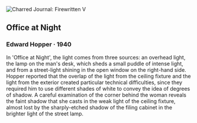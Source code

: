 <div class="artwork-of-the-day">
  <div class="container">
    <div class="img-wrapper">
      <img
        src="https://uploads0.wikiart.org/images/edward-hopper/office-at-night.jpg!Large.jpg"
        alt="Charred Journal: Firewritten V" />
    </div>
    <div class="artwork-detail">
      <div class="artwork-origin"> 
        <h2 class="artwork-name">Office at Night</h2>
        <h3 class="artist">
          Edward Hopper
                    ·  1940
        </h3>
      </div>
      <p class="description">
        <span class="artwork-description-text ng-binding" ng-bind-html="viewModel.ArtworkOfTheDay.Description | unsafe">In 'Office at Night', the light comes from three sources: an overhead light, the lamp on the man's desk, which sheds a small puddle of intense light, and from a street-light shining in the open window on the right-hand side. Hopper reported that the overlap of the light from the ceiling fixture and the light from the exterior created particular technical difficulties, since they required him to use different shades of white to convey the idea of degrees of shadow. A careful examination of the corner behind the woman reveals the faint shadow that she casts in the weak light of the ceiling fixture, almost lost by the sharply-etched shadow of the filing cabinet in the brighter light of the street lamp.</span>
                        <div class="text-shadow-container" ng-show="showShadow" style=""></div>
      </p>
    </div>
  </div>

</div>
